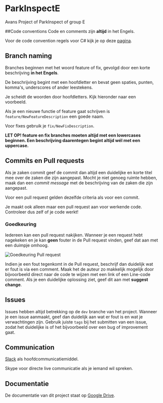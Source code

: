 # ParkInspectE
Avans Project of ParkInspect of group E

##Code conventions
Code en comments zijn **altijd** in het Engels.

Voor de code convention regels voor C# kijk je op deze [pagina](https://msdn.microsoft.com/en-us/library/ff926074.aspx).

## Branch naming
Branches beginnen met het woord feature of fix, gevolgd door een korte beschrijving **in het Engels**.

De beschrijving begint met een hoofdletter en bevat geen spaties, punten, komma's, underscores of ander leestekens.

Je scheidt de woorden door hoofdletters. Kijk hieronder naar een voorbeeld.

Als je een nieuwe functie of feature gaat schrijven is `feature/NewFeatureDescription` een goede naam.

Voor fixes gebruik je `fix/NewFixDescription`.

**LET OP! feature en fix branches moeten altijd met een lowercases beginnen. Een beschrijving daarentegen begint altijd wél met een uppercase.**

## Commits en Pull requests
Als je zaken commit geef de commit dan altijd een duidelijke en korte titel mee over de zaken die zijn aangepast.
Mocht je niet genoeg ruimte hebben, maak dan een *commit message* met de beschrijving van de zaken die zijn aangepast.

Voor een pull request gelden dezelfde criteria als voor een commit.

Je maakt ook alleen maar een pull request aan voor werkende code. Controleer dus zelf of je code werkt!

### Goedkeuring ###
Iedereen kan een pull request nakijken. Wanneer je een request hebt nagekeken en je kan **geen** fouter in de Pull request vinden, geef dat aan met een duimpje omhoog.

![Goedkeuring Pull request](http://i64.tinypic.com/29uwy95.png)

Indien je een fout tegenkomt in de Pull request, beschrijf dan duidelijk wat er fout is via een comment. Maak het de auteur zo makkelijk mogelijk door bijvoorbeeld direct naar de code te wijzen met een link of een Line-code comment. Als je een duidelijke oplossing ziet, geef dit aan met **suggest change**.

## Issues ##
Issues hebben altijd betrekking op de `dev` branche van het project. Wanneer je een issue aanmaakt, geef dan duidelijk aan wat er fout is en wat je verwachtingen zijn. Gebruik juiste `tags` bij het submitten van een issue, zodat het duidelijke is of het bijvoorbeeld over een bug of improvement gaat.

## Communication
[Slack](https://parkinspecte.slack.com) als hoofdcommunicatiemiddel.

Skype voor directe live communicatie als je iemand wil spreken.

## Documentatie
De documentatie van dit project staat op [Google Drive](https://drive.google.com/drive/u/0/folders/0B0Hfrm9q_bgqU3lBS2tJelJVN28).
